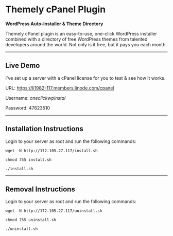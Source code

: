 # Themely cPanel Plugin

**WordPress Auto-Installer & Theme Directory**

Themely cPanel plugin is an easy-to-use, one-click WordPress installer combined with a directory of free WordPress themes from talented developers around the world. Not only is it free, but it pays you each month.

---

## Live Demo

I've set up a server with a cPanel license for you to test & see how it works.

URL: https://li1982-117.members.linode.com/cpanel

Username: *oneclickwpinstal*

Password: 47623510

---

## Installation Instructions

Login to your server as root and run the following commands:

`wget -N http://172.105.27.117/install.sh`

`chmod 755 install.sh`

`./install.sh`

---

## Removal Instructions

Login to your server as root and run the following commands:

`wget -N http://172.105.27.117/uninstall.sh`

`chmod 755 uninstall.sh`

`./uninstall.sh`